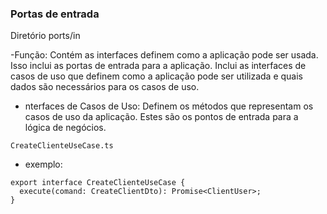 <h3>Portas de entrada</h3>
Diretório ports/in

-Função: Contém as interfaces definem como a aplicação pode ser usada. Isso inclui as portas de entrada para a aplicação. Inclui as interfaces de casos de uso que definem como a aplicação pode ser utilizada e quais dados são necessários para os casos de uso.

- nterfaces de Casos de Uso: Definem os métodos que representam os casos de uso da aplicação. Estes são os pontos de entrada para a lógica de negócios.

```
CreateClienteUseCase.ts
```

- exemplo:

```
export interface CreateClienteUseCase {
  execute(comand: CreateClientDto): Promise<ClientUser>;
}
```
